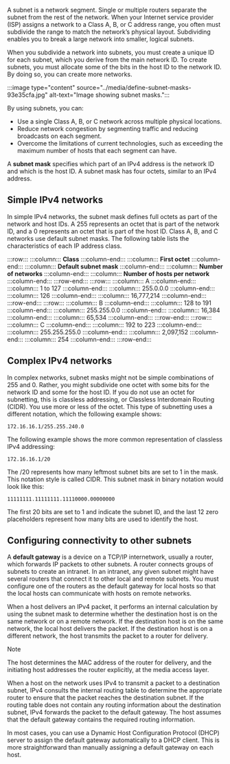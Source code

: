 A subnet is a network segment. Single or multiple routers separate the subnet from the rest of the network. When your Internet service provider (ISP) assigns a network to a Class A, B, or C address range, you often must subdivide the range to match the network’s physical layout. Subdividing enables you to break a large network into smaller, logical subnets.

When you subdivide a network into subnets, you must create a unique ID for each subnet, which you derive from the main network ID. To create subnets, you must allocate some of the bits in the host ID to the network ID. By doing so, you can create more networks.

:::image type="content" source="../media/define-subnet-masks-93e35cfa.jpg" alt-text="Image showing subnet masks.":::


By using subnets, you can:

 -  Use a single Class A, B, or C network across multiple physical locations.
 -  Reduce network congestion by segmenting traffic and reducing broadcasts on each segment.
 -  Overcome the limitations of current technologies, such as exceeding the maximum number of hosts that each segment can have.

A **subnet mask** specifies which part of an IPv4 address is the network ID and which is the host ID. A subnet mask has four octets, similar to an IPv4 address.

## Simple IPv4 networks

In simple IPv4 networks, the subnet mask defines full octets as part of the network and host IDs. A 255 represents an octet that is part of the network ID, and a 0 represents an octet that is part of the host ID. Class A, B, and C networks use default subnet masks. The following table lists the characteristics of each IP address class.

:::row:::
  :::column:::
    **Class**
  :::column-end:::
  :::column:::
    **First octet**
  :::column-end:::
  :::column:::
    **Default subnet mask**
  :::column-end:::
  :::column:::
    **Number of networks**
  :::column-end:::
  :::column:::
    **Number of hosts per network**
  :::column-end:::
:::row-end:::
:::row:::
  :::column:::
    A
  :::column-end:::
  :::column:::
    1 to 127
  :::column-end:::
  :::column:::
    255.0.0.0
  :::column-end:::
  :::column:::
    126
  :::column-end:::
  :::column:::
    16,777,214
  :::column-end:::
:::row-end:::
:::row:::
  :::column:::
    B
  :::column-end:::
  :::column:::
    128 to 191
  :::column-end:::
  :::column:::
    255.255.0.0
  :::column-end:::
  :::column:::
    16,384
  :::column-end:::
  :::column:::
    65,534
  :::column-end:::
:::row-end:::
:::row:::
  :::column:::
    C
  :::column-end:::
  :::column:::
    192 to 223
  :::column-end:::
  :::column:::
    255.255.255.0
  :::column-end:::
  :::column:::
    2,097,152
  :::column-end:::
  :::column:::
    254
  :::column-end:::
:::row-end:::


## Complex IPv4 networks

In complex networks, subnet masks might not be simple combinations of 255 and 0. Rather, you might subdivide one octet with some bits for the network ID and some for the host ID. If you do not use an octet for subnetting, this is classless addressing, or Classless Interdomain Routing (CIDR). You use more or less of the octet. This type of subnetting uses a different notation, which the following example shows:

```
172.16.16.1/255.255.240.0

```

The following example shows the more common representation of classless IPv4 addressing:

```
172.16.16.1/20

```

The /20 represents how many leftmost subnet bits are set to 1 in the mask. This notation style is called CIDR. This subnet mask in binary notation would look like this:

```
11111111.11111111.11110000.00000000

```

The first 20 bits are set to 1 and indicate the subnet ID, and the last 12 zero placeholders represent how many bits are used to identify the host.

## Configuring connectivity to other subnets

A **default gateway** is a device on a TCP/IP internetwork, usually a router, which forwards IP packets to other subnets. A router connects groups of subnets to create an intranet. In an intranet, any given subnet might have several routers that connect it to other local and remote subnets. You must configure one of the routers as the default gateway for local hosts so that the local hosts can communicate with hosts on remote networks.

When a host delivers an IPv4 packet, it performs an internal calculation by using the subnet mask to determine whether the destination host is on the same network or on a remote network. If the destination host is on the same network, the local host delivers the packet. If the destination host is on a different network, the host transmits the packet to a router for delivery.

> [!NOTE]
> The host determines the MAC address of the router for delivery, and the initiating host addresses the router explicitly, at the media access layer.

When a host on the network uses IPv4 to transmit a packet to a destination subnet, IPv4 consults the internal routing table to determine the appropriate router to ensure that the packet reaches the destination subnet. If the routing table does not contain any routing information about the destination subnet, IPv4 forwards the packet to the default gateway. The host assumes that the default gateway contains the required routing information.

In most cases, you can use a Dynamic Host Configuration Protocol (DHCP) server to assign the default gateway automatically to a DHCP client. This is more straightforward than manually assigning a default gateway on each host.
